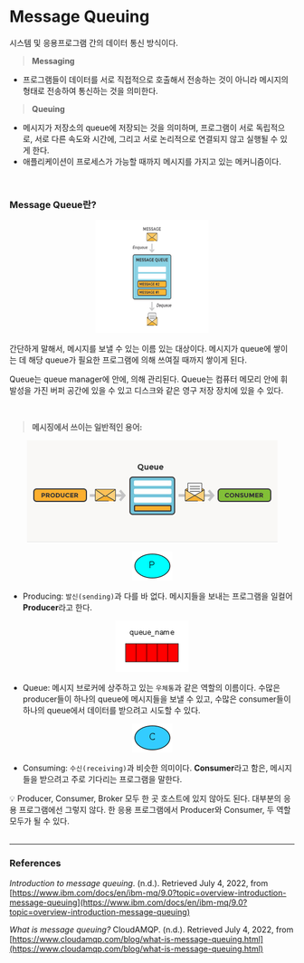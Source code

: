 # **Message Queuing**

시스템 및 응용프로그램 간의 데이터 통신 방식이다.

> **Messaging**
> 
- 프로그램들이 데이터를 서로 직접적으로 호출해서 전송하는 것이 아니라 메시지의 형태로 전송하여 통신하는 것을 의미한다.

> **Queuing**
> 
- 메시지가 저장소의 queue에 저장되는 것을 의미하며, 프로그램이 서로 독립적으로, 서로 다른 속도와 시간에, 그리고 서로 논리적으로 연결되지 않고 실행될 수 있게 한다.
- 애플리케이션이 프로세스가 가능할 때까지 메시지를 가지고 있는 메커니즘이다.

<br>

### Message Queue란?

<p style="text-align:center;"><img src="resources/Untitled.png" height="200" width="200"></p>

간단하게 말해서, 메시지를 보낼 수 있는 이름 있는 대상이다. 메시지가 queue에 쌓이는 데 해당 queue가 필요한 프로그램에 의해 쓰여질 때까지 쌓이게 된다.

Queue는 queue manager에 안에, 의해 관리된다. Queue는 컴퓨터 메모리 안에 휘발성을 가진 버퍼 공간에 있을 수 있고 디스크와 같은 영구 저장 장치에 있을 수 있다. 

<br>

> **메시징에서 쓰이는 일반적인 용어:**
> 

<p style="text-align:center;"><img src="resources/Untitled 1.png"></p>

<p style="text-align:center;"><img src="resources/Untitled 2.png"></p>

- Producing: `발신(sending)`과 다를 바 없다. 메시지들을 보내는 프로그램을 일컬어 **Producer**라고 한다.

<p style="text-align:center;"><img src="resources/Untitled 3.png" ></p>

- Queue: 메시지 브로커에 상주하고 있는 `우체통`과 같은 역할의 이름이다. 수많은 producer들이 하나의 queue에 메시지들을 보낼 수 있고, 수많은 consumer들이 하나의 queue에서 데이터를 받으려고 시도할 수 있다.

<p style="text-align:center;"><img src="resources/Untitled 4.png"></p>

- Consuming: `수신(receiving)`과 비슷한 의미이다. **Consumer**라고 함은, 메시지들을 받으려고 주로 기다리는 프로그램을 말한다.

<aside>
💡 Producer, Consumer, Broker 모두 한 곳 호스트에 있지 않아도 된다. 대부분의 응용 프로그램에선 그렇지 않다. 한 응용 프로그램에서 Producer와 Consumer, 두 역할 모두가 될 수 있다.

</aside>

<br>

---

### **References**

*Introduction to message queuing*. (n.d.). Retrieved July 4, 2022, from [https://www.ibm.com/docs/en/ibm-mq/9.0?topic=overview-introduction-message-queuing](https://www.ibm.com/docs/en/ibm-mq/9.0?topic=overview-introduction-message-queuing)

*What is message queuing?* CloudAMQP. (n.d.). Retrieved July 4, 2022, from [https://www.cloudamqp.com/blog/what-is-message-queuing.html](https://www.cloudamqp.com/blog/what-is-message-queuing.html)